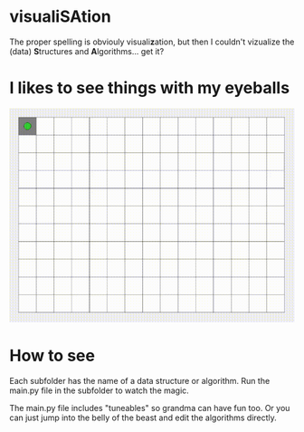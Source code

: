 # visuali**SA**tion

The proper spelling is obviouly visuali**z**ation, but then I couldn't vizualize the (data) **S**tructures and **A**lgorithms... get it?

# I likes to see things with my eyeballs

![dfs gif](/media/dfs.gif)

# How to see

Each subfolder has the name of a data structure or algorithm. Run the main.py file in the subfolder to watch the magic.

The main.py file includes "tuneables" so grandma can have fun too. Or you can just jump into the belly of the beast and edit the algorithms directly.